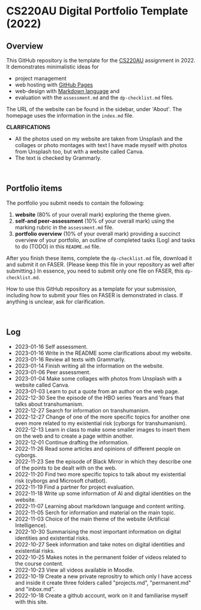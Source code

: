 # CS220AU Digital Portfolio Template (2022)
## Overview
This GitHub repository is the template for the [CS220AU](https://github.com/khofstadter/CS220AU) assignment in 2022. It demonstrates minimalistic ideas for 

- project management
- web hosting with [GitHub Pages](https://pages.github.com/) 
- web-design with [Markdown language](https://guides.github.com/features/mastering-markdown/) and
- evaluation with the `assessment.md` and the `dp-checklist.md` files. 

The URL of the website can be found in the sidebar, under 'About'. The homepage uses the information in the `index.md` file.

**CLARIFICATIONS**
- All the photos used on my website are taken from Unsplash and the collages or photo montages with text I have made myself with photos from Unsplash too, but with a website called Canva. 
- The text is checked by Grammarly.

<br>

## Portfolio items
The portfolio you submit needs to contain the following:

1. **website** (80% of your overall mark) exploring the theme given.
2. **self-and peer-assessment** (10% of your overall mark) using the marking rubric in the `assessment.md` file.
3. **portfolio overview** (10% of your overall mark) providing a succinct overview of your portfolio, an outline of completed tasks (Log) and tasks to do (TODO) in this `README.md` file.

After you finish these items, complete the `dp-checklist.md` file, download it and submit it on FASER. (Please keep this file in your repository as well after submitting.) In essence, you need to submit only one file on FASER, this `dp-checklist.md`. 

How to use this GitHub repository as a template for your submission, including how to submit your files on FASER is demonstrated in class. If anything is unclear, ask for clarification. 

<br>

## Log
- 2023-01-16 Self assessment.
- 2023-01-16 Write in the README some clarifications about my website.
- 2023-01-16 Review all texts with Grammarly.
- 2023-01-14 Finish writing all the information on the website.
- 2023-01-06 Peer assessment.
- 2023-01-04 Make some collages with photos from Unsplash with a website called Canva.
- 2023-01-03 Learn to put a quote from an author on the web page.
- 2022-12-30 See the episode of the HBO series Years and Years that talks about transhumanism.
- 2022-12-27 Search for information on transhumanism.
- 2022-12-27 Change of one of the more specific topics for another one even more related to my existential risk (cyborgs for transhumanism).
- 2022-12-13 Learn in class to make some smaller images to insert them on the web and to create a page within another.
- 2022-12-01 Continue drafting the information.
- 2022-11-26 Read some articles and opinions of different people on cyborgs.
- 2022-11-23 See the episode of Black Mirror in which they describe one of the points to be dealt with on the web.
- 2022-11-20 Find two more specific topics to talk about my existential risk (cyborgs and Microsoft chatbot).
- 2022-11-19 Find a partner for project evaluation.
- 2022-11-18 Write up some information of AI and digital identities on the website.
- 2022-11-07 Learning about markdown language and content writing.
- 2022-11-05 Serch for information and material on the main topic.
- 2022-11-03 Choice of the main theme of the website (Artificial Intelligence).
- 2022-10-30 Summarising the most important information on digital identities and existential risks.
- 2022-10-27 Seek information and take notes on digital identities and existential risks. 
- 2022-10-25 Makes notes in the permanent folder of videos related to the course content.
- 2022-10-23 View all videos available in Moodle.
- 2022-10-19 Create a new private reprositry to which only I have access and inside it create three folders called "projects.md", "permanent.md" and "inbox.md".
- 2022-10-18 Create a github account, work on it and familiarise myself with this site. 

 
<br>

